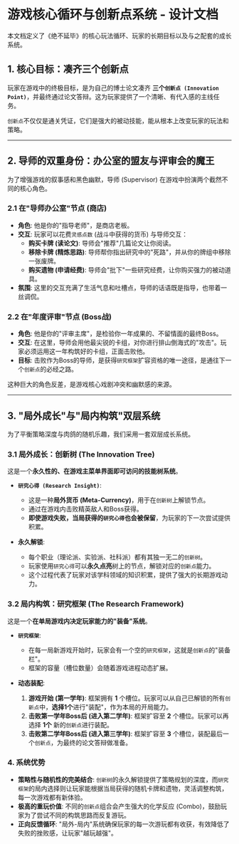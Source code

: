 # 游戏核心循环与创新点系统 - 设计文档

本文档定义了《绝不延毕》的核心玩法循环、玩家的长期目标以及与之配套的成长系统。

## 1. 核心目标：凑齐三个创新点

玩家在游戏中的终极目标，是为自己的博士论文凑齐 **三个`创新点 (Innovation Point)`**，并最终通过论文答辩。这为玩家提供了一个清晰、有代入感的主线任务。

`创新点`不仅仅是通关凭证，它们是强大的被动技能，能从根本上改变玩家的玩法和策略。

---

## 2. 导师的双重身份：办公室的盟友与评审会的魔王

为了增强游戏的叙事感和黑色幽默，导师 (Supervisor) 在游戏中扮演两个截然不同的核心角色。

### 2.1 在"导师办公室"节点 (商店)

- **角色**: 他是你的"指导老师"，是商店老板。
- **交互**: 玩家可以花费`灵感点数` (战斗中获得的货币) 与导师交互：
    - **购买卡牌 (读论文)**: 导师会"推荐"几篇论文让你阅读。
    - **移除卡牌 (精炼思路)**: 导师帮你指出研究中的"死路"，并从你的牌组中移除一张废牌。
    - **购买遗物 (申请经费)**: 导师会"批下"一些研究经费，让你购买强力的被动道具。
- **氛围**: 这里的交互充满了生活气息和吐槽点，导师的话语既是指导，也带着一丝调侃。

### 2.2 在"年度评审"节点 (Boss战)

- **角色**: 他是你的"评审主席"，是检验你一年成果的、不留情面的最终Boss。
- **交互**: 在这里，导师会用他最尖锐的卡组，对你进行排山倒海式的"攻击"。玩家必须运用这一年构筑好的卡组，正面击败他。
- **目标**: 击败作为Boss的导师，是获得`研究框架`扩容资格的唯一途径，是通往下一个`创新点`的必经之路。

这种巨大的角色反差，是游戏核心戏剧冲突和幽默感的来源。

---

## 3. "局外成长"与"局内构筑"双层系统

为了平衡策略深度与肉鸽的随机乐趣，我们采用一套双层成长系统。

### 3.1 局外成长：创新树 (The Innovation Tree)

这是一个**永久性的、在游戏主菜单界面即可访问的技能树系统**。

- **`研究心得 (Research Insight)`**:
    - 这是一种**局外货币 (Meta-Currency)**，用于在`创新树`上解锁节点。
    - 通过在游戏内击败精英敌人和Boss获得。
    - **即使游戏失败，当局获得的`研究心得`也会被保留**，为玩家的下一次尝试提供积累。

- **永久解锁**:
    - 每个职业（理论派、实验派、社科派）都有其独一无二的`创新树`。
    - 玩家使用`研究心得`可以**永久点亮**树上的节点，解锁对应的`创新点`能力。
    - 这个过程代表了玩家对该学科领域的知识积累，提供了强大的长期游戏动力。

### 3.2 局内构筑：研究框架 (The Research Framework)

这是一个**在单局游戏内决定玩家能力的"装备"系统**。

- **`研究框架`**:
    - 在每一局新游戏开始时，玩家会有一个空的`研究框架`，这就是`创新点`的"装备栏"。
    - 框架的容量（槽位数量）会随着游戏进程动态扩展。

- **动态装配**:
    1.  **游戏开始 (第一学年)**: 框架拥有 **1** 个槽位。玩家可以从自己已解锁的所有`创新点`中，**选择1个**进行"装配"，作为本局的开局能力。
    2.  **击败第一学年Boss后 (进入第二学年)**: 框架扩容至 **2** 个槽位。玩家可以再选择 **1个** 新的`创新点`进行装配。
    3.  **击败第二学年Boss后 (进入第三学年)**: 框架扩容至 **3** 个槽位，装配最后一个`创新点`，为最终的论文答辩做准备。

### 4. 系统优势

- **策略性与随机性的完美结合**: `创新树`的永久解锁提供了策略规划的深度，而`研究框架`的局内选择则让玩家能根据当局获得的随机卡牌和遗物，灵活调整构筑，每一次游戏都有新体验。
- **极高的重玩价值**: 不同的`创新点`组合会产生强大的化学反应 (Combo)，鼓励玩家为了尝试不同的构筑思路而反复游玩。
- **正向反馈循环**: "局外-局内"系统确保玩家的每一次游玩都有收获，有效降低了失败的挫败感，让玩家"越玩越强"。 